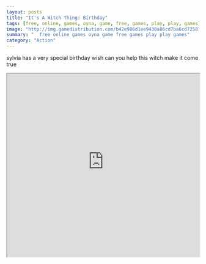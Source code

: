 ```yaml
---
layout: posts
title: "It's A Witch Thing: Birthday"
tags: [free, online, games, oyna, game, free, games, play, play, games]
image: "http://img.gamedistribution.com/b42e986d1ee9430a86cd7ba6cd725819.jpg"
summary: "  free online games oyna game free games play play games"
category: "Action"
---
```


sylvia has a very special birthday wish can you help this witch make it come true

<iframe width="100%" height="480px;" src="http://flash.gamedistribution.com?game=b42e986d1ee9430a86cd7ba6cd725819"></iframe>